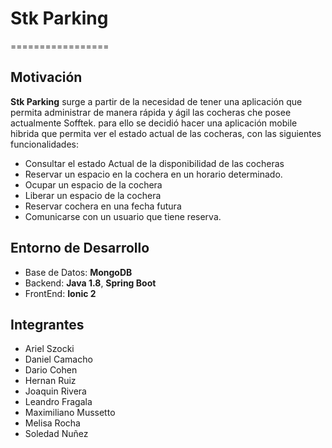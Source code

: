 # **Stk Parking**
=================

Motivación
----------

**Stk Parking** surge a partir de la necesidad de tener una aplicación que permita administrar de manera rápida y ágil las cocheras che posee actualmente Sofftek.
para ello se decidió hacer una aplicación mobile hibrida que permita ver el estado actual de las cocheras, con las siguientes funcionalidades:

+ Consultar el estado Actual de la disponibilidad de las cocheras 
+ Reservar un espacio en la cochera en un horario determinado.
+ Ocupar un espacio de la cochera 
+ Liberar un espacio de la cochera 
+ Reservar cochera en una fecha futura
+ Comunicarse con un usuario que tiene reserva.

Entorno de Desarrollo
---------------------
   
+ Base de Datos: **MongoDB**
+ Backend: **Java 1.8**, **Spring Boot**
+ FrontEnd: **Ionic 2**

Integrantes
-----------

+ Ariel Szocki
+ Daniel Camacho
+ Dario Cohen
+ Hernan Ruiz
+ Joaquin Rivera
+ Leandro Fragala
+ Maximiliano Mussetto
+ Melisa Rocha
+ Soledad Nuñez


